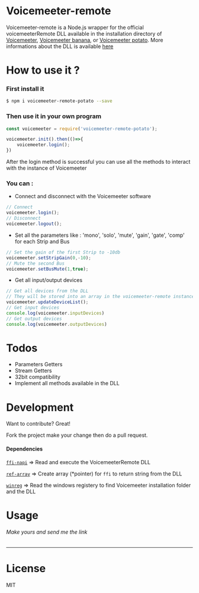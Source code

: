 
# Voicemeeter-remote

Voicemeeter-remote is a Node.js wrapper for the official voicemeeterRemote DLL available in the installation directory of [Voicemeeter][voicemeeter], [Voicemeeter banana][voicemeeter-banana], or [Voicemeeter potato][voicemeeter-potato]. More informations about the DLL is available [here](https://forum.vb-audio.com/viewtopic.php?f=8&t=346)

# How to use it ?
### First install it

```sh
$ npm i voicemeeter-remote-potato --save
```
### Then use it in your own program

```js
const voicemeeter = require('voicemeeter-remote-potato');

voicemeeter.init().then(()=>{
    voicemeeter.login();
})
```

After the login method is successful you can use all the methods to interact with the instance of Voicemeeter

### You can :
   - Connect and disconnect with the Voicemeeter software
```js
// Connect
voicemeeter.login();
// Disconnect
voicemeeter.logout();
```

  - Set all the parameters like : 'mono', 'solo', 'mute', 'gain', 'gate', 'comp' for each Strip and Bus
```js
// Set the gain of the first Strip to -10db
voicemeeter.setStripGain(0,-10);
// Mute the second Bus
voicemeeter.setBusMute(1,true);
```
   - Get all input/output devices
```js
// Get all devices from the DLL
// They will be stored into an array in the voicemeeter-remote instance
voicemeeter.updateDeviceList();
// Get input devices
console.log(voicemeeter.inputDevices)
// Get output devices
console.log(voicemeeter.outputDevices)
```

# Todos
- Parameters Getters
- Stream Getters
- 32bit compatibility
- Implement all methods available in the DLL

# Development

Want to contribute? Great!

Fork the project make your change then do a pull request.

#### Dependencies

[`ffi-napi`][ffi] => Read and execute the VoicemeeterRemote DLL

[`ref-array`][ref-array] => Create array (*pointer) for `ffi` to return string from the DLL

[`winreg`][winreg] => Read the windows registery to find Voicemeeter installation folder and the DLL

# Usage

###### Make yours and send me the link

----
# License

MIT

   [voicemeeter]: <https://www.vb-audio.com/Voicemeeter/index.htm>
   [voicemeeter-banana]: <https://www.vb-audio.com/Voicemeeter/banana.htm>
   [voicemeeter-potato]: <https://www.vb-audio.com/Voicemeeter/potato.htm>
   [voicemeeter-api]: <https://github.com/Mikatux/voicemeeter-api>
   [ffi]: <https://www.npmjs.com/package/ffi-napi>
   [ref-array]: <https://www.npmjs.com/package/ref-array>
   [winreg]: <https://www.npmjs.com/package/winreg>
